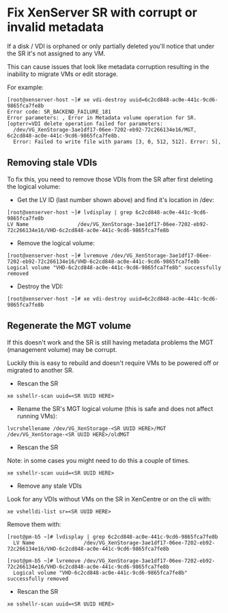 # Fix XenServer SR with corrupt or invalid metadata


If a disk / VDI is orphaned or only partially deleted you'll notice that under the SR it's not assigned to any VM.

This can cause issues that look like metadata corruption resulting in the inability to migrate VMs or edit storage.

For example:

```shell
[root@xenserver-host ~]# xe vdi-destroy uuid=6c2cd848-ac0e-441c-9cd6-9865fca7fe8b
Error code: SR_BACKEND_FAILURE_181
Error parameters: , Error in Metadata volume operation for SR. [opterr=VDI delete operation failed for parameters:
  /dev/VG_XenStorage-3ae1df17-06ee-7202-eb92-72c266134e16/MGT, 6c2cd848-ac0e-441c-9cd6-9865fca7fe8b.
  Error: Failed to write file with params [3, 0, 512, 512]. Error: 5],
```


## Removing stale VDIs

To fix this, you need to remove those VDIs from the SR after first deleting the logical volume:

* Get the LV ID (last number shown above) and find it's location in /dev:

```shell
[root@xenserver-host ~]# lvdisplay | grep 6c2cd848-ac0e-441c-9cd6-9865fca7fe8b
LV Name                /dev/VG_XenStorage-3ae1df17-06ee-7202-eb92-72c266134e16/VHD-6c2cd848-ac0e-441c-9cd6-9865fca7fe8b
```

* Remove the logical volume:

```shell
[root@xenserver-host ~]# lvremove /dev/VG_XenStorage-3ae1df17-06ee-7202-eb92-72c266134e16/VHD-6c2cd848-ac0e-441c-9cd6-9865fca7fe8b
Logical volume "VHD-6c2cd848-ac0e-441c-9cd6-9865fca7fe8b" successfully removed
```

* Destroy the VDI:

```shell
[root@xenserver-host ~]# xe vdi-destroy uuid=6c2cd848-ac0e-441c-9cd6-9865fca7fe8b
```

## Regenerate the MGT volume

If this doesn't work and the SR is still having metadata problems the MGT (management volume) may be corrupt.

Luckily this is easy to rebuild and doesn't require VMs to be powered off or migrated to another SR.

* Rescan the SR

```shell
xe sshellr-scan uuid=<SR UUID HERE>
```

* Rename the SR's MGT logical volume (this is safe and does not affect running VMs):

```shell
lvcrshellename /dev/VG_XenStorage-<SR UUID HERE>/MGT /dev/VG_XenStorage-<SR UUID HERE>/oldMGT
```

* Rescan the SR

Note: in some cases you might need to do this a couple of times.

```shell
xe sshellr-scan uuid=<SR UUID HERE>
```

* Remove any stale VDIs

Look for any VDIs without VMs on the SR in XenCentre or on the cli with:

```shell
xe vshelldi-list sr=<SR UUID HERE>
```

Remove them with:

```shell
[root@pm-b5 ~]# lvdisplay | grep 6c2cd848-ac0e-441c-9cd6-9865fca7fe8b
  LV Name                /dev/VG_XenStorage-3ae1df17-06ee-7202-eb92-72c266134e16/VHD-6c2cd848-ac0e-441c-9cd6-9865fca7fe8b

[root@pm-b5 ~]# lvremove /dev/VG_XenStorage-3ae1df17-06ee-7202-eb92-72c266134e16/VHD-6c2cd848-ac0e-441c-9cd6-9865fca7fe8b
  Logical volume "VHD-6c2cd848-ac0e-441c-9cd6-9865fca7fe8b" successfully removed
```

* Rescan the SR

```shell
xe sshellr-scan uuid=<SR UUID HERE>
```

